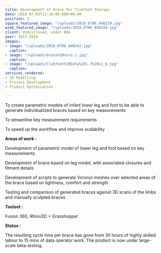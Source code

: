 ```yaml
---
title: Development of Brace for Clubfoot therapy
date: 2018-07-03T11:18:00.000+00:00
position: 1
square_featured_image: "/uploads/2018_0706_040259.jpg"
wide_featured_image: "/uploads/2018_0706_040259.jpg"
client: Undisclosed, under NDA
year: 2017-2018
images:
- image: "/uploads/2018_0706_040242.jpg"
  caption: 
- image: "/uploads/brace%20voro.1.jpg"
  caption: 
- image: "/uploads/Clubfoot%20beta%201.3%20v1_6.jpg"
  caption: 
services_rendered:
- 3D Modelling
- Process Development
- Product Optimization

---
```

To create parametric models of infant lower leg and foot to be able to generate individualized braces based on key measurements

To streamline key measurement requirements

To speed up the workflow and improve scalability

**Areas of work :**

Development of parametric model of lower leg and foot based on key measurements

Development of brace based on leg model, with associated closures and fitment details

Development of scripts to generate Voronoi meshes over selected areas of the brace based on lightness, comfort and strength

Testing and comparison of generated braces against 3D scans of the limbs and manually sculpted braces

**Toolset :**

Fusion 360, Rhino3D + Grasshopper

**Status :**

The resulting cycle time per brace has gone from 30 hours of highly skilled labour to 15 mins of data operator work. The product is now under large-scale beta-testing.